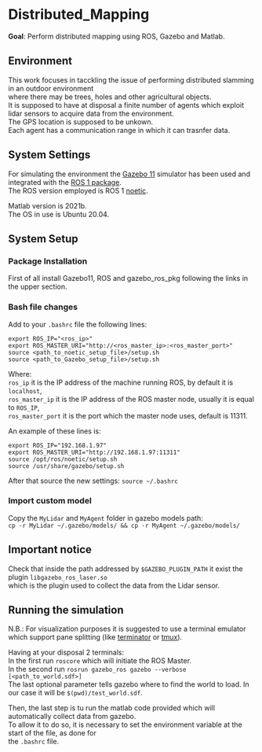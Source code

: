 # Distributed_Mapping
**Goal**: Perform distributed mapping using ROS, Gazebo and Matlab.

## Environment
This work focuses in tacckling the issue of performing distributed slamming in 
an outdoor environment  
where there may be trees, holes and other agricultural objects.  
It is supposed to have at disposal a finite number of agents which exploit 
lidar sensors to acquire
data from the environment.   
The GPS location is supposed to be unkown.  
Each agent has a communication range in which it can trasnfer data.

## System Settings
For simulating the environment the [Gazebo 11](https://classic.gazebosim.org/) 
simulator has been used
and integrated with the 
[ROS 1 package](https://classic.gazebosim.org/tutorials?tut=ros_installing).  
The ROS version employed is ROS 1 
[noetic](http://wiki.ros.org/noetic#Installation).  

Matlab version is 2021b.  
The OS in use is Ubuntu 20.04.

## System Setup
### Package Installation
First of all install Gazebo11, ROS and gazebo_ros_pkg following the links in 
the upper section.  
### Bash file changes
Add to your ```.bashrc``` file the following lines:  
``` 
export ROS_IP="<ros_ip>"  
export ROS_MASTER_URI="http://<ros_master_ip>:<ros_master_port>"
source <path_to_noetic_setup_file>/setup.sh
source <path_to_Gazebo_setup_file>/setup.sh
```  
Where:  
```ros_ip``` it is the IP address of the machine running ROS, by default it 
is ```localhost```,  
```ros_master_ip``` it is the IP address of the ROS master node, usually it is 
equal to ```ROS_IP```,  
```ros_master_port``` it is the port which the master node uses, default is 
11311.

An example of these lines is:
```  
export ROS_IP="192.168.1.97"  
export ROS_MASTER_URI="http://192.168.1.97:11311"  
source /opt/ros/noetic/setup.sh  
source /usr/share/gazebo/setup.sh  
```

After that source the new settings: ```source ~/.bashrc```

### Import custom model
Copy the ```MyLidar``` and ```MyAgent``` folder in gazebo models path:  
```cp -r MyLidar ~/.gazebo/models/ && cp -r MyAgent ~/.gazebo/models/```

## Important notice
Check that inside the path addressed by ```$GAZEBO_PLUGIN_PATH``` it exist the 
plugin ```libgazebo_ros_laser.so```  
which is the plugin used to collect the data from the Lidar sensor.

## Running the simulation
N.B.: For visualization purposes it is suggested to use a terminal emulator 
which support pane splitting 
(like [terminator](https://gnome-terminator.org/) or 
[tmux](https://github.com/tmux/tmux/wiki)).  

Having at your disposal 2 terminals:  
In the first run ```roscore``` which will initiate the ROS Master.  
In the second run ```rosrun gazebo_ros gazebo --verbose [<path_to_world.sdf>]```  
The last optional parameter tells gazebo where to find the world to load. 
In our case it will be ```$(pwd)/test_world.sdf```.

Then, the last step is tu run the matlab code provided which will automatically 
collect data from gazebo.  
To allow it to do so, it is necessary to set the environment variable at the 
start of the file, as done for  
the ```.bashrc``` file.
